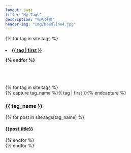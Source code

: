 ```yaml
---
layout: page
title: "My Tags"
description: "标签好烦"  
header-img: "img/headline4.jpg"  
---
```





{% for tag in site.tags %}
<h4> <li style="font-size: {{ tag | first | size | times: 70 | divided_by: site.tags.size | plus: 70  }}%">
<a href="#{{ tag | first | slugize }}">
   {{ tag | first }}
    </a>
  </li> 

{% endfor %}
</h4>

<br />
<br />
<br />

<div id="archives">
{% for tag in site.tags %}
  <div class="archive-group">
    {% capture tag_name %}{{ tag | first }}{% endcapture %}
    <h3 id="#{{ tag_name | slugize }}">{{ tag_name }}</h3>
    <a name="{{ tag_name | slugize }}"></a>
    {% for post in site.tags[tag_name] %}
    <article class="archive-item">
      <h4><a href="{{ root_url }}{{ post.url }}">{{post.title}}</a></h4>
    </article>
    {% endfor %}
  </div>
{% endfor %}
</div>

